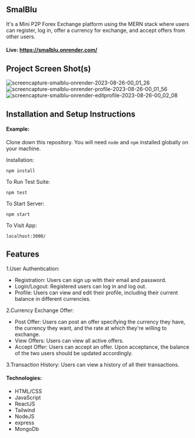 ## SmalBlu



It's a Mini P2P Forex Exchange platform using the MERN stack where users can register, log in, offer a currency for exchange, and accept offers from other users.

#### Live: https://smalblu.onrender.com/

## Project Screen Shot(s)

![screencapture-smalblu-onrender-2023-08-26-00_01_26](https://github.com/TechnoZech/SmalBlue_Client/assets/49605916/401eb291-b8ee-4331-b504-4d3d1d55575f)
![screencapture-smalblu-onrender-profile-2023-08-26-00_01_56](https://github.com/TechnoZech/SmalBlue_Client/assets/49605916/cf3226e0-0d71-480a-a421-d5273c94aa11)
![screencapture-smalblu-onrender-editprofile-2023-08-26-00_02_08](https://github.com/TechnoZech/SmalBlue_Client/assets/49605916/f19a8afd-31a6-4f5b-ab65-44eff56e8e86)


## Installation and Setup Instructions

#### Example:  

Clone down this repository. You will need `node` and `npm` installed globally on your machine.  

Installation:

`npm install`  

To Run Test Suite:  

`npm test`  

To Start Server:

`npm start`  

To Visit App:

`localhost:3000/`  

## Features

  1.User Authentication:
  - Registration: Users can sign up with their email and password.
  - Login/Logout: Registered users can log in and log out.
  - Profile: Users can view and edit their profile, including their current balance in different currencies.
    
  2.Currency Exchange Offer:
  - Post Offer: Users can post an offer specifying the currency they have, the currency they want, and the rate at which they're willing to exchange.
  - View Offers: Users can view all active offers.
  - Accept Offer: Users can accept an offer. Upon acceptance, the balance of the two users should be updated accordingly.
    
  3.Transaction History: Users can view a history of all their transactions.

#### Technologies:  

- HTML/CSS
- JavaScript
- ReactJS
- Tailwind
- NodeJS
- express
- MongoDb
